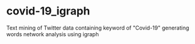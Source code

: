 # covid-19_igraph
Text mining of Twitter data containing keyword of "Covid-19" generating words network analysis using igraph
